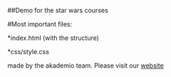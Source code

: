 ##Demo for the star wars courses

#Most important files:

*index.html (with the structure)

*css/style.css 

made by the akademio team. 
Please visit our [website](http://akademio.xyz/)
